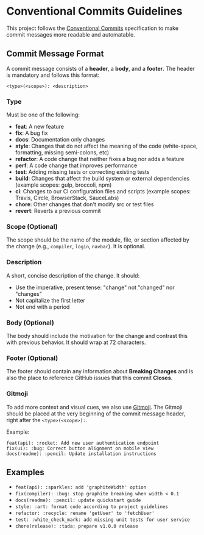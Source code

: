 # Conventional Commits Guidelines

This project follows the [Conventional Commits](https://www.conventionalcommits.org/en/v1.0.0/) specification to make commit messages more readable and automatable.

## Commit Message Format

A commit message consists of a **header**, a **body**, and a **footer**. The header is mandatory and follows this format:

```
<type>(<scope>): <description>
```

### Type

Must be one of the following:

*   **feat**: A new feature
*   **fix**: A bug fix
*   **docs**: Documentation only changes
*   **style**: Changes that do not affect the meaning of the code (white-space, formatting, missing semi-colons, etc)
*   **refactor**: A code change that neither fixes a bug nor adds a feature
*   **perf**: A code change that improves performance
*   **test**: Adding missing tests or correcting existing tests
*   **build**: Changes that affect the build system or external dependencies (example scopes: gulp, broccoli, npm)
*   **ci**: Changes to our CI configuration files and scripts (example scopes: Travis, Circle, BrowserStack, SauceLabs)
*   **chore**: Other changes that don't modify src or test files
*   **revert**: Reverts a previous commit

### Scope (Optional)

The scope should be the name of the module, file, or section affected by the change (e.g., `compiler`, `login`, `navbar`). It is optional.

### Description

A short, concise description of the change. It should:
*   Use the imperative, present tense: "change" not "changed" nor "changes"
*   Not capitalize the first letter
*   Not end with a period

### Body (Optional)

The body should include the motivation for the change and contrast this with previous behavior. It should wrap at 72 characters.

### Footer (Optional)

The footer should contain any information about **Breaking Changes** and is also the place to reference GitHub issues that this commit **Closes**.

### Gitmoji

To add more context and visual cues, we also use [Gitmoji](https://gitmoji.dev/). The Gitmoji should be placed at the very beginning of the commit message header, right after the `<type>(<scope>):`.

Example:
```
feat(api): :rocket: Add new user authentication endpoint
fix(ui): :bug: Correct button alignment on mobile view
docs(readme): :pencil: Update installation instructions
```

## Examples

*   `feat(api): :sparkles: add 'graphiteWidth' option`
*   `fix(compiler): :bug: stop graphite breaking when width < 0.1`
*   `docs(readme): :pencil: update quickstart guide`
*   `style: :art: format code according to project guidelines`
*   `refactor: :recycle: rename 'getUser' to 'fetchUser'`
*   `test: :white_check_mark: add missing unit tests for user service`
*   `chore(release): :tada: prepare v1.0.0 release`
